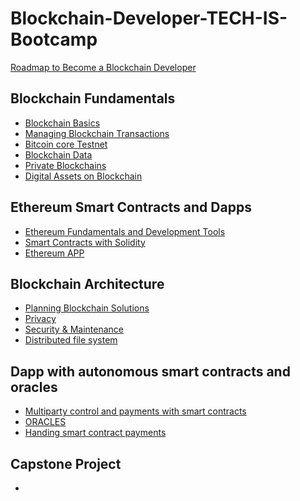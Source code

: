 # Blockchain-Developer-TECH-IS-Bootcamp

<a href=""> Roadmap to Become a Blockchain Developer</a>

## Blockchain Fundamentals

- <a href="">Blockchain Basics</a>
- <a href=""> Managing Blockchain Transactions</a>
- <a href="">Bitcoin core Testnet</a>
- <a href="">Blockchain Data</a>
- <a href="">Private Blockchains</a>
- <a href="">Digital Assets on Blockchain</a>

## Ethereum Smart Contracts and Dapps

- <a href="">Ethereum Fundamentals and Development Tools</a>
- <a href=""> Smart Contracts with Solidity</a>
- <a href="">Ethereum APP</a>

## Blockchain Architecture

- <a href="">Planning Blockchain Solutions</a>
- <a href="">Privacy</a>
- <a href="">Security & Maintenance</a>
- <a href="">Distributed file system</a>

## Dapp with autonomous smart contracts and oracles

- <a href="">Multiparty control and payments with smart contracts</a>
- <a href=""> ORACLES</a>
- <a href="">Handing smart contract payments</a>

## Capstone Project

- <a href=""></a>
